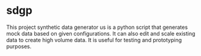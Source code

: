 # sdgp
 This project synthetic data generator us is a python script that generates mock data based on given configurations. It can also edit and scale existing data to create high volume data. It is useful for testing and prototyping purposes.
